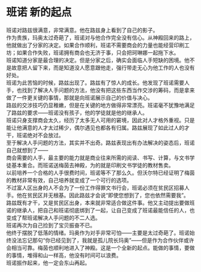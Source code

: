 # 班诺 新的起点
班诺对路兹很满意，非常满意。他在路兹身上看到了自己的影子。  
作为贵族，玛奥太过奇葩了，班诺对与他合作完全没有信心。从神殿回来的路上，他就做出了分家的决定。如果合作顺利，班诺不需要商会的力量也能经营印刷工坊；如果合作失败，班诺拥有商会也无济于事，只会把珂琳娜一起拖下水。  
班诺知道分家是最合理的决定。但是分家之后，确实会面临人手短缺的困境。他不是故意把人留下来，而是知道没人愿意跟他走，强行带走无心为他工作的人也没有好处。  
班诺为此苦恼的时候，路兹出现了。路兹有了惊人的成长。他发现了班诺需要人手，也找到了解决人手问题的方法，他没有把这些东西当作交涉的筹码，而是拿来做了一件更关键的事情，那就是向班诺展示自己的价值与决心。  
路兹的交涉技巧仍显稚嫩，但是在关键的地方做得非常漂亮。班诺毫不犹豫地满足了路兹的要求——班诺没有孩子，他的学徒就是他的继承人。  
班诺只身支撑商会太久，经历了太多无人可用的窘境，因此对人才格外重视。只是能让他满意的人才太过稀少，偶尔遇见也都各有归属。路兹展现了如此过人的才干，班诺绝对不会放过。  
至于解决人手问题的方法，其实并不出奇。路兹表现出有办法解决的姿态后，班诺自己就想到了——  
商会需要的人手，最主要的能力就是商业往来所需的阅读、书写、计算，与文书学徒基本重合。而班诺送梅茵去神殿，为的就是印刷文书学徒的教材售卖。  
以前培养一个合格的人手很费时间，班诺等不了那么久。但沃尔特已经证明了梅茵的教材非常有效，自己培养就变成了一个可行的选项。  
不过富人区出身的人不会为了一份工作得罪文书行会，班诺必须在贫民区招募人手。他在贫民区并无根基。因此路兹才会说“即使您想到了，您也依然需要我”。  
路兹既有才干，又是贫民区出身，本来就非常适合做这件事。他又主动提出要做班诺的继承人，把自己和班诺彻底绑到了一起，让自己变成了班诺最能信任的人，也变成了帮班诺解决人手问题的不二人选。  
班诺再次为自己捡到了宝贝振奋不已。  
他终于摆脱了低落的情绪。玛奥作为对手非常可怕——主要是太过奇葩了。班诺始终没法忘记那句“你已经见到了，我就是孤儿院长玛奥”——但是作为合作伙伴或许会相当可靠。梅茵也顺利地进入了神殿。这是一个全新的起点。能做的事情，要做的事情，堆得和山一样高，他没有时间可以浪费。  
班诺振作起来，他一定会东山再起。  


